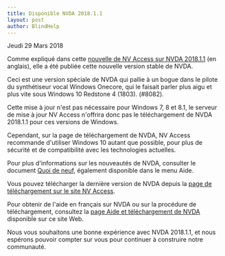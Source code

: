 ```yaml
---
title: Disponible NVDA 2018.1.1
layout: post
author: BlindHelp
---
```


<footer>Jeudi 29 Mars 2018</footer>


Comme expliqué dans cette [nouvelle de NV Access sur NVDA 2018.1.1](https://www.nvaccess.org/post/nvda-2018-1-1-released-to-handle-onecore-speech-changes-in-win10/) (en anglais), elle a été publiée cette nouvelle version stable de NVDA.       

Ceci est une version spéciale de NVDA qui pallie à un bogue dans le pilote du synthétiseur vocal Windows Onecore, qui le faisait parler plus aigu et plus vite sous Windows 10 Redstone 4 (1803). (#8082).  

Cette mise à jour n'est pas nécessaire pour Windows 7, 8 et 8.1, le serveur de mise à jour NV Access n'offrira donc pas le téléchargement de NVDA 2018.1.1 pour ces versions de Windows.       

Cependant, sur la page de téléchargement de NVDA, NV Access recommande d'utiliser Windows 10 autant que possible, pour plus de sécurité et de compatibilité avec les technologies actuelles.       

Pour plus d'informations sur les nouveautés de NVDA, consulter le document [Quoi de neuf](https://blindhelp.github.io/changes.html), également disponible dans le menu Aide.           

Vous pouvez télécharger la dernière version de NVDA depuis la [page de téléchargement sur le site NV Access](http://www.nvaccess.org/download/).      

Pour obtenir de l'aide en français sur NVDA ou sur la procédure de téléchargement, consultez la [page Aide et téléchargement de NVDA](https://blindhelp.github.io/Aide-et-t%C3%A9l%C3%A9chargement-de-NVDA/) disponible sur ce site Web.     

Nous vous souhaitons une bonne expérience avec NVDA 2018.1.1, et nous espérons pouvoir compter sur vous pour continuer à construire notre communauté.     
